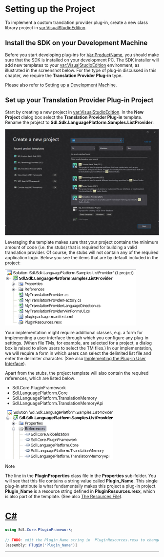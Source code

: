 Setting up the Project
=====
To implement a custom translation provider plug-in, create a new class library project in <var:VisualStudioEdition>.

Install the SDK on your Development Machine
----
Before you start developing plug-ins for <Var:ProductName>, you should make sure that the  SDK is installed on your development PC. The SDK installer will add new templates to your <var:VisualStudioEdition> environment, as illustrated in the screenshot below. For the type of plug-in discussed in this chapter, we require the **Translation Provider Plug-in** type.

Please also refer to [Setting up a Development Machine](../../articles/gettingstarted/setting_up_a_developer_machine.md).

Set up your Translation Provider Plug-in Project
----
Start by creating a new project in <var:VisualStudioEdition>. In the **New Project** dialog box select the **Translation Provider Plug-in** template. Rename the project to **Sdl.Sdk.LanguagePlatform.Samples.ListProvider**:

<img style="display:block; " src="images/TranslationProviderProject.jpg"/>

Leveraging the template makes sure that your project contains the minimum amount of code (i.e. the stubs) that is required for building a valid translation provider. Of course, the stubs will not contain any of the required application logic. Below you see the items that are by default included in the project:

<img style="display:block; " src="images/MyTranslationProviderStubs.jpg"/>

Your implementation might require additional classes, e.g. a form for implementing a user interface through which you configure any plug-in settings. (When file TMs, for example, are selected for a project, a dialog box is raised to allow users to select the TM files.) In our implementation, we will require a form in which users can select the delimited list file and enter the delimiter character. (See also [Implementing the Plug-in User Interface](implementing_the_plugin_user_interface.md)).

Apart from the stubs, the project template will also contain the required references, which are listed below:

* Sdl.Core.PluginFramework
* Sdl.LanguagePlatform.Core
* Sdl.LanguagePlatform.TranslationMemory
* Sdl.LanguagePlatform.TranslationMemoryApi

<img style="display:block; " src="images/References_Plugin.jpg"/>

> [!NOTE]
>
> The line in the **PluginProperties** class file in the **Properties** sub-folder. You will see that this file contains a string value called **Plugin_Name**. This single plug-in attribute is what fundamentally makes this project a plug-in project. **Plugin_Name** is a resource string defined in **PluginResources.resx**, which is also part of the template. (See also [The Resources File](the_resources_file.md)).

# [C#](#tab/tabid-1)
```cs
using Sdl.Core.PluginFramework;

// TODO: edit the Plugin_Name string in  PluginResources.resx to change the name of your plug-in
[assembly: Plugin("Plugin_Name")]
```
***